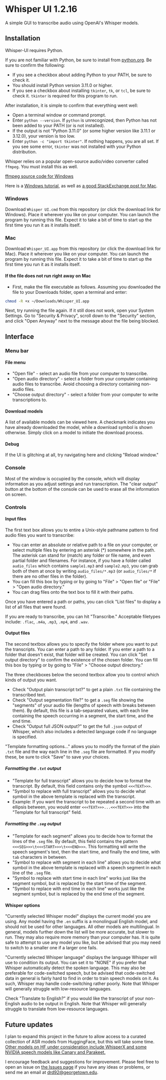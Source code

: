 # Whisper UI 1.2.16

A simple GUI to transcribe audio using OpenAI's Whisper models.

## Installation

Whisper-UI requires Python.

If you are not familiar with Python, be sure to install from [python.org](https://www.python.org/). Be sure to confirm the following:

- If you see a checkbox about adding Python to your PATH, be sure to check it.
- You should install Python version 3.11.0 or higher.
- If you see a checkbox about installing `tkinter`, `tk`, or `tcl`, be sure to check it. `tkinter` is required for this program to run.

After installation, it is simple to confirm that everything went well:

- Open a terminal window or command prompt.
- Enter `python --version`. If `python` is unrecognized, then Python has not been added to your PATH (or is not installed).
- If the output is not "Python 3.11.0" (or some higher version like 3.11.1 or 3.12.0), your version is too low.
- Enter `python -c "import tkinter"`. If nothing happens, you are all set. If you see some error, `tkinter` was not installed with your Python distribution.

Whisper relies on a popular open-source audio/video converter called `ffmpeg`. You must install this as well.

[ffmpeg source code for Windows](https://github.com/BtbN/FFmpeg-Builds/archive/refs/tags/latest.zip)

 Here is a [Windows tutorial](https://www.geeksforgeeks.org/how-to-install-ffmpeg-on-windows/), as well as [a good StackExchange post for Mac](https://superuser.com/questions/624561/install-ffmpeg-on-os-x).

### Windows

Download `Whisper UI.cmd` from this repository (or click the download link for Windows). Place it wherever you like on your computer. You can launch the program by running this file. Expect it to take a bit of time to start up the first time you run it as it installs itself.

### Mac

Download `Whisper_UI.app` from this repository (or click the download link for Mac). Place it wherever you like on your computer. You can launch the program by running this file. Expect it to take a bit of time to start up the first time you run it as it installs itself.

#### If the file does not run right away on Mac

- First, make the file executable as follows. Assuming you downloaded the file to your Downloads folder, open a terminal and enter:

```bash
chmod -R +x ~/Downloads/Whisper_UI.app
```

Next, try running the file again. If it still does not work, open your System Settings. Go to "Security & Privacy", scroll down to the "Security" section, and click "Open Anyway" next to the message about the file being blocked.

## Interface

### Menu bar

#### File menu

- "Open file" - select an audio file from your computer to transcribe.
- "Open audio directory" - select a folder from your computer containing audio files to transcribe. Avoid choosing a directory containing non-audio files.
- "Choose output directory" - select a folder from your computer to write transcriptions to.

#### Download models

A list of available models can be viewed here. A checkmark indicates you have already downloaded the model, while a download symbol is shown otherwise. Simply click on a model to initiate the download process.

#### Debug

If the UI is glitching at all, try navigating here and clicking "Reload window."

### Console

Most of the window is occupied by the console, which will display information as you adjust settings and run transcription. The  "clear output" button at the bottom of the console can be used to erase all the information on screen.

### Controls

#### Input files

The first text box allows you to entire a Unix-style pathname pattern to find audio files you want to transcribe:

- You can enter an absolute or relative path to a file on your computer, or select multiple files by entering an asterisk (*) somewhere in the path. The asterisk can stand for (match) any folder or file name, and even partial folder and filenames. For instance, if you have a folder called `audio_files` which contains `sample1.mp3` and `sample2.mp3`, you can grab both of them at once by writing `audio_files/*.mp3` (or `audio_files/*` if there are no other files in the folder).
- You can fill this box by typing or by going to "File" > "Open file" or "File" > "Open audio directory."
- You can drag files onto the text box to fill it with their paths.

Once you have entered a path or paths, you can click "List files" to display a list of all files that were found.

If you are ready to transcribe, you can hit "Transcribe." Acceptable filetypes include: `.flac`, `.m4a`, `.mp3`, `.mp4`, and `.wav`.

#### Output files

The second textbox allows you to specify the folder where you want to put the transcripts. You can enter a path to any folder. If you enter a path to a folder that doesn't exist, that folder will be created. You can click "Set output directory" to confirm the existence of the chosen folder. You can fill this box by typing or by going to "File" > "Choose output directory."

The three checkboxes below the second textbox allow you to control which kinds of output you want.

- Check "Output plain transcript txt?" to get a plain `.txt` file containing the transcribed text.
- Check "Output segmentation file?" to get a `.seg` file showing the "segments" of your audio file (lengths of speech with breaks between them). By default, this file is a tab-separated values, with each line containing the speech occurring in a segment, the start time, and the end time.
- Check "Output full JSON output?" to get the full `.json` output of Whisper, which also includes a detected language code if no language is specified.

"Template formatting options..." allows you to modify the format of the plain `.txt` file and the way each line in the `.seg` file are formatted. If you modify these, be sure to click "Save" to save your choices.

##### Formatting the `.txt` output

- "Template for full transcript" allows you to decide how to format the transcript. By default, this field contains only the symbol `<<<TEXT>>>`.
- "Symbol to replace with full transcript" allows you to decide what symbol in the above template is replaced with the transcript.
- Example: If you want the transcript to be repeated a second time with an ellipsis between, you would enter `<<<TEXT>>>...<<<TEXT>>>` into the "Template for full transcript" field.

##### Formatting the `.seg` output

- "Template for each segment" allows you to decide how to format the lines of the `.seg` file. By default, this field contains the pattern `<<<SEG>>>\t<<<START>>>\t<<<END>>>`. This formatting will write the speech segment's text, then the start time, and finally the end time, with `tab` characters in between.
- "Symbol to replace with segment in each line" allows you to decide what symbol in the above template is replaced with a speech segment in each line of the `.seg` file.
- "Symbol to replace with start time in each line" works just like the segment symbol, but is replaced by the start time of the segment.
- "Symbol to replace with end time in each line" works just like the segment symbol, but is replaced by the end time of the segment.

#### Whisper options

"Currently selected Whisper model" displays the current model you are using. Any model having the `.en` suffix is a monolingual English model, and should not be used for other languages. All other models are multilingual. In general, models further down the list will be more accurate, but slower to run. They may also require more memory than your computer has. It is quite safe to attempt to use any model you like, but be advised that you may need to switch to a smaller one if a larger one fails.

"Currently selected Whisper language" displays the language Whisper will use to condition its output. You can set it to "NONE" if you prefer that Whisper automatically detect the spoken language. This may also be preferable for code-switched speech, but be advised that code-switched data in general is fairly hard to find in order to train speech models on it. As such, Whisper may handle code-switching rather poorly. Note that Whisper will generally struggle with low-resource languages.

Check "Translate to English?" if you would like the transcript of your non-English audio to be output in English. Note that Whisper will generally struggle to translate from low-resource languages.

## Future updates

I plan to expand this project in the future to allow access to a curated collection of ASR models from HuggingFace, but this will take some time. [Other models on HF under consideration include WhisperX and some NVIDIA speech models like Canary and Parakeet.](https://huggingface.co/spaces/hf-audio/open_asr_leaderboard)

I encourage feedback and suggestions for improvement. Please feel free to open an issue on [the Issues page](https://github.com/dan-the-meme-man/whisper-ui/issues) if you have any ideas or problems, or send me an email at [drd92@georgetown.edu](mailto:drd92@georgetown.edu).
